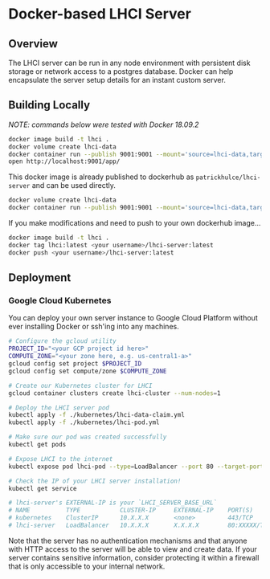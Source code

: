# Docker-based LHCI Server

## Overview

The LHCI server can be run in any node environment with persistent disk storage or network access to a postgres database. Docker can help encapsulate the server setup details for an instant custom server.

## Building Locally

_NOTE: commands below were tested with Docker 18.09.2_

```bash
docker image build -t lhci .
docker volume create lhci-data
docker container run --publish 9001:9001 --mount='source=lhci-data,target=/data' --detach lhci
open http://localhost:9001/app/
```

This docker image is already published to dockerhub as `patrickhulce/lhci-server` and can be used directly.

```bash
docker volume create lhci-data
docker container run --publish 9001:9001 --mount='source=lhci-data,target=/data' --detach patrickhulce/lhci-server
```

If you make modifications and need to push to your own dockerhub image...

```bash
docker image build -t lhci .
docker tag lhci:latest <your username>/lhci-server:latest
docker push <your username>/lhci-server:latest
```

## Deployment

### Google Cloud Kubernetes

You can deploy your own server instance to Google Cloud Platform without ever installing Docker or ssh'ing into any machines.

```bash
# Configure the gcloud utility
PROJECT_ID="<your GCP project id here>"
COMPUTE_ZONE="<your zone here, e.g. us-central1-a>"
gcloud config set project $PROJECT_ID
gcloud config set compute/zone $COMPUTE_ZONE

# Create our Kubernetes cluster for LHCI
gcloud container clusters create lhci-cluster --num-nodes=1

# Deploy the LHCI server pod
kubectl apply -f ./kubernetes/lhci-data-claim.yml
kubectl apply -f ./kubernetes/lhci-pod.yml

# Make sure our pod was created successfully
kubectl get pods

# Expose LHCI to the internet
kubectl expose pod lhci-pod --type=LoadBalancer --port 80 --target-port 9001 --name=lhci-server

# Check the IP of your LHCI server installation!
kubectl get service

# lhci-server's EXTERNAL-IP is your `LHCI_SERVER_BASE_URL`
# NAME          TYPE           CLUSTER-IP     EXTERNAL-IP    PORT(S)        AGE
# kubernetes    ClusterIP      10.X.X.X       <none>         443/TCP        9m
# lhci-server   LoadBalancer   10.X.X.X       X.X.X.X        80:XXXXX/TCP   2m
```

Note that the server has no authentication mechanisms and that anyone with HTTP access to the server will be able to view and create data. If your server contains sensitive information, consider protecting it within a firewall that is only accessible to your internal network.
